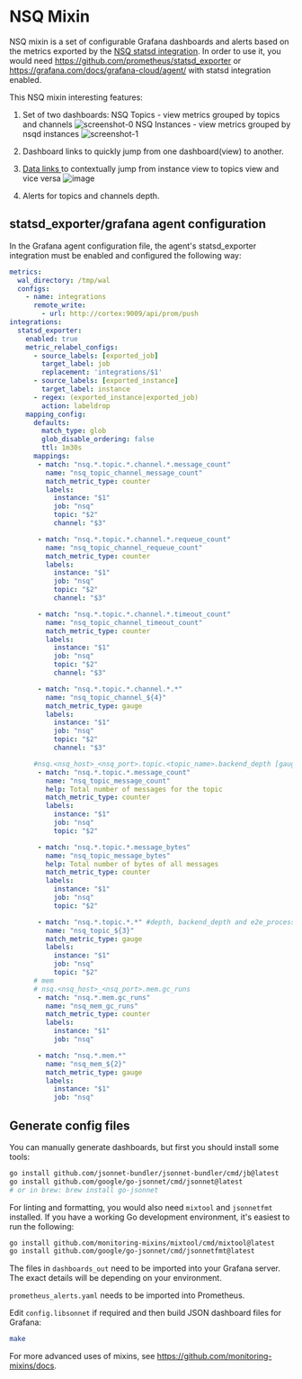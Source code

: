 # NSQ Mixin

NSQ mixin is a set of configurable Grafana dashboards and alerts based on the metrics exported by the [NSQ statsd integration](https://nsq.io/components/nsqd.html#statsd--graphite-integration).
In order to use it, you would need https://github.com/prometheus/statsd_exporter or https://grafana.com/docs/grafana-cloud/agent/ with statsd integration enabled.

This NSQ mixin interesting features:
1) Set of two dashboards:
NSQ Topics - view metrics grouped by topics and channels
![screenshot-0](https://user-images.githubusercontent.com/14870891/149538092-fa71774e-697d-45d7-a1e2-6f795977872e.png)
NSQ Instances - view metrics  grouped by nsqd instances
![screenshot-1](https://user-images.githubusercontent.com/14870891/149538111-bbbe2712-d3f6-47f0-8b1b-396061f46eb4.png)

2) Dashboard links to quickly jump from one dashboard(view) to another.
3) [Data links ](https://grafana.com/docs/grafana/latest/linking/data-links/#data-links) to contextually jump from instance view to topics view and vice versa
![image](https://user-images.githubusercontent.com/14870891/149532730-6fdebd8d-204e-4962-861d-9c78af437afb.png)
4) Alerts for topics and channels depth.

## statsd_exporter/grafana agent configuration

In the Grafana agent configuration file, the agent's statsd_exporter integration must be enabled and configured the following way:

```yaml
metrics:
  wal_directory: /tmp/wal
  configs:
    - name: integrations
      remote_write:
        - url: http://cortex:9009/api/prom/push
integrations:
  statsd_exporter:
    enabled: true
    metric_relabel_configs:
      - source_labels: [exported_job]
        target_label: job
        replacement: 'integrations/$1'
      - source_labels: [exported_instance]
        target_label: instance
      - regex: (exported_instance|exported_job)
        action: labeldrop
    mapping_config:
      defaults:
        match_type: glob
        glob_disable_ordering: false
        ttl: 1m30s
      mappings:
       - match: "nsq.*.topic.*.channel.*.message_count"
         name: "nsq_topic_channel_message_count"
         match_metric_type: counter
         labels:
           instance: "$1"
           job: "nsq"
           topic: "$2"
           channel: "$3"

       - match: "nsq.*.topic.*.channel.*.requeue_count"
         name: "nsq_topic_channel_requeue_count"
         match_metric_type: counter
         labels:
           instance: "$1"
           job: "nsq"
           topic: "$2"
           channel: "$3"

       - match: "nsq.*.topic.*.channel.*.timeout_count"
         name: "nsq_topic_channel_timeout_count"
         match_metric_type: counter
         labels:
           instance: "$1"
           job: "nsq"
           topic: "$2"
           channel: "$3"

       - match: "nsq.*.topic.*.channel.*.*"
         name: "nsq_topic_channel_${4}"
         match_metric_type: gauge
         labels:
           instance: "$1"
           job: "nsq"
           topic: "$2"
           channel: "$3"

      #nsq.<nsq_host>_<nsq_port>.topic.<topic_name>.backend_depth [gauge]
       - match: "nsq.*.topic.*.message_count"
         name: "nsq_topic_message_count"
         help: Total number of messages for the topic
         match_metric_type: counter
         labels:
           instance: "$1"
           job: "nsq"
           topic: "$2"

       - match: "nsq.*.topic.*.message_bytes"
         name: "nsq_topic_message_bytes"
         help: Total number of bytes of all messages
         match_metric_type: counter
         labels:
           instance: "$1"
           job: "nsq"
           topic: "$2"

       - match: "nsq.*.topic.*.*" #depth, backend_depth and e2e_processing_latency_<percent>
         name: "nsq_topic_${3}"
         match_metric_type: gauge
         labels:
           instance: "$1"
           job: "nsq"
           topic: "$2"
      # mem
      # nsq.<nsq_host>_<nsq_port>.mem.gc_runs
       - match: "nsq.*.mem.gc_runs"
         name: "nsq_mem_gc_runs"
         match_metric_type: counter
         labels:
           instance: "$1"
           job: "nsq"

       - match: "nsq.*.mem.*"
         name: "nsq_mem_${2}"
         match_metric_type: gauge
         labels:
           instance: "$1"
           job: "nsq"

```

## Generate config files

You can manually generate dashboards, but first you should install some tools:

```bash
go install github.com/jsonnet-bundler/jsonnet-bundler/cmd/jb@latest
go install github.com/google/go-jsonnet/cmd/jsonnet@latest
# or in brew: brew install go-jsonnet
```

For linting and formatting, you would also need `mixtool` and `jsonnetfmt` installed. If you
have a working Go development environment, it's easiest to run the following:

```bash
go install github.com/monitoring-mixins/mixtool/cmd/mixtool@latest
go install github.com/google/go-jsonnet/cmd/jsonnetfmt@latest
```

The files in `dashboards_out` need to be imported
into your Grafana server.  The exact details will be depending on your environment.

`prometheus_alerts.yaml` needs to be imported into Prometheus.

Edit `config.libsonnet` if required and then build JSON dashboard files for Grafana:

```bash
make
```

For more advanced uses of mixins, see
https://github.com/monitoring-mixins/docs.
